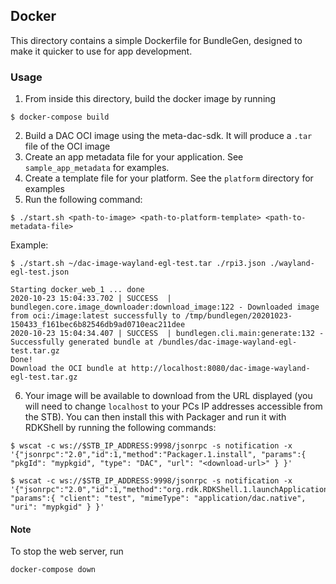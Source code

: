 ## Docker
This directory contains a simple Dockerfile for BundleGen, designed to make it quicker to use for app development.

### Usage
1. From inside this directory, build the docker image by running
```console
$ docker-compose build
```
2. Build a DAC OCI image using the meta-dac-sdk. It will produce a `.tar` file of the OCI image
3. Create an app metadata file for your application. See `sample_app_metadata` for examples.
4. Create a template file for your platform. See the `platform` directory for examples
5. Run the following command:
```console
$ ./start.sh <path-to-image> <path-to-platform-template> <path-to-metadata-file>
```

Example:
```console
$ ./start.sh ~/dac-image-wayland-egl-test.tar ./rpi3.json ./wayland-egl-test.json

Starting docker_web_1 ... done
2020-10-23 15:04:33.702 | SUCCESS  | bundlegen.core.image_downloader:download_image:122 - Downloaded image from oci:/image:latest successfully to /tmp/bundlegen/20201023-150433_f161bec6b82546db9ad0710eac211dee
2020-10-23 15:04:34.407 | SUCCESS  | bundlegen.cli.main:generate:132 - Successfully generated bundle at /bundles/dac-image-wayland-egl-test.tar.gz
Done!
Download the OCI bundle at http://localhost:8080/dac-image-wayland-egl-test.tar.gz
```

6. Your image will be available to download from the URL displayed (you will need to change `localhost` to your PCs IP addresses accessible from the STB). You can then install this with Packager and run it with RDKShell by running the following commands:
```console
$ wscat -c ws://$STB_IP_ADDRESS:9998/jsonrpc -s notification -x '{"jsonrpc":"2.0","id":1,"method":"Packager.1.install", "params":{ "pkgId": "mypkgid", "type": "DAC", "url": "<download-url>" } }'
```
```console
$ wscat -c ws://$STB_IP_ADDRESS:9998/jsonrpc -s notification -x '{"jsonrpc":"2.0","id":1,"method":"org.rdk.RDKShell.1.launchApplication", "params":{ "client": "test", "mimeType": "application/dac.native", "uri": "mypkgid" } }'
```

#### Note
To stop the web server, run
```
docker-compose down
```